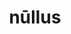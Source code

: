 ---
title: nūllus
meaning: "no, not any"
ch: 9
pos: totadjective
femstem: "nūll"
femend: a
neutstem: "nūll"
neutend: um
derivative: nullify
---